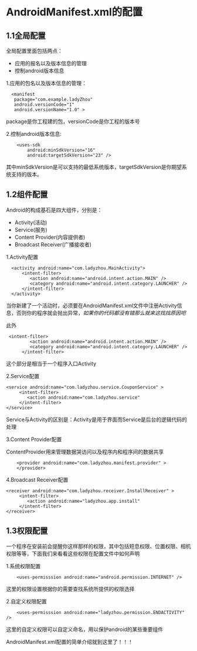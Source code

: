 # AndroidManifest.xml的配置
## 

## 1.1全局配置
全局配置里面包括两点：

- 应用的报名以及版本信息的管理
- 控制android版本信息

1.应用的包名以及版本信息的管理：

```
  <manifest
   package="com.example.ladyZhou"
   android.versionCode="1"
   android.versionName="1.0" >
```
  package是你工程建的包，versionCode是你工程的版本号
  
2.控制android版本信息:

```
	<uses-sdk   
		android:minSdkVersion="16"
		android:targetSdkVersion="23" />
```
其中minSdkVersion是可以支持的最低系统版本，targetSdkVersion是你期望系统支持的版本。

## 1.2组件配置
Android的构成基石是四大组件，分别是：

- Activity(活动)
- Service(服务)
- Content Provider(内容提供者)
- Broadcast Receiver(广播接收者)

1.Activity配置

```
  <activity android:name="com.ladyzhou.MainActivity">
      <intent-filter>
         <action android:name="android.intent.action.MAIN" />
		 <category android:name="android.intent.category.LAUNCHER" />
      </intent-filter>
  </activity>
```
当你新建了一个活动时，必须要在AndroidManifest.xml文件中注册Activity信息，否则你的程序就会抛出异常，*如果你的代码都没有错那么就来这找找原因吧*

此外

```
 <intent-filter>
         <action android:name="android.intent.action.MAIN" />
		 <category android:name="android.intent.category.LAUNCHER" />
      </intent-filter>
```
这个部分是相当于一个程序入口Activity

2.Service配置

```
<service android:name="com.ladyzhou.service.CouponService" >
	 <intent-filter>
	 	<action android:name="com.ladyzhou.service"
	 </intent-filter>
</service>
```
Service与Activity的区别是：Activity是用于界面而Service是后台的逻辑代码的处理

3.Content Provider配置

ContentProvider用来管理数据哭访问以及程序内和程序间的数据共享

```
	<provider android:name="com.ladyzhou.manifest.provider" >
	</provider>
```

4.Broadcast Receiver配置

```
<receiver android:name="com.ladyzhou.receiver.InstallReceiver" >
	 <intent-filter>
	 	<action android:name="ladyzhou.app.install"
	 </intent-filter>
</receiver>
```

## 1.3权限配置

一个程序在安装前会提醒你这样那样的权限，其中包括短息权限、位置权限、相机权限等等，下面我们来看看这些权限在配置文件中如何声明

1.系统权限配置

```
	<uses-permisssion android:name="android.permission.INTERNET" />
```
这里的权限设置根据你的需要查找系统所提供的权限选择

2.自定义权限配置

```
	<uses-permisssion android:name="ladyzhou.permission.ENDACTIVITY" />
```
这里的自定义权限可以自定义命名，用以保护android的某些重要组件

AndroidManifest.xml配置的简单介绍就到这里了！！！
